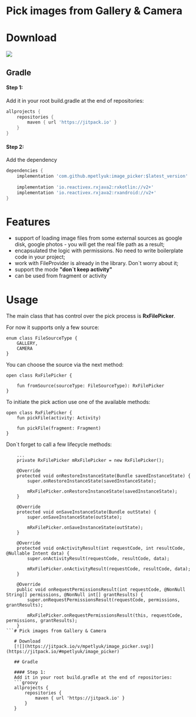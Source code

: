 # Pick images from Gallery & Camera

# Download
[![](https://jitpack.io/v/mpetlyuk/image_picker.svg)](https://jitpack.io/#mpetlyuk/image_picker)

## Gradle

#### Step 1:
Add it in your root build.gradle at the end of repositories:
```groovy
allprojects {
    repositories {
        maven { url 'https://jitpack.io' }
    }
}
```

#### Step 2:
Add the dependency
```groovy
dependencies {
    implementation 'com.github.mpetlyuk:image_picker:$latest_version'
    
    implementation 'io.reactivex.rxjava2:rxkotlin://v2+'
    implementation 'io.reactivex.rxjava2:rxandroid://v2+'
}
```

# Features
- support of loading image files from some external sources as google disk, google photos - you will get the real file path as a result;
- encapsulated the logic with permissions. No need to write boilerplate code in your project;
- work with FileProvider is already in the library. Don`t worry about it;
- support the mode **"don`t keep activity"**
- can be used from fragment or activity

# Usage
The main class that has control over the pick process is **RxFilePicker**. 

For now it supports only a few source:
```
enum class FileSourceType {
    GALLERY,
    CAMERA
}
```

You can choose the source via the next method:
```
open class RxFilePicker {

    fun fromSource(sourceType: FileSourceType): RxFilePicker
}
```

To initiate the pick action use one of the available methods:
```
open class RxFilePicker {
    fun pickFile(activity: Activity)

    fun pickFile(fragment: Fragment)
}
```

Don`t forget to call a few lifecycle methods:
```
    ...
    private RxFilePicker mRxFilePicker = new RxFilePicker();

    @Override
    protected void onRestoreInstanceState(Bundle savedInstanceState) {
        super.onRestoreInstanceState(savedInstanceState);

        mRxFilePicker.onRestoreInstanceState(savedInstanceState);
    }

    @Override
    protected void onSaveInstanceState(Bundle outState) {
        super.onSaveInstanceState(outState);

        mRxFilePicker.onSaveInstanceState(outState);
    }

    @Override
    protected void onActivityResult(int requestCode, int resultCode, @Nullable Intent data) {
        super.onActivityResult(requestCode, resultCode, data);

        mRxFilePicker.onActivityResult(requestCode, resultCode, data);
    }

    @Override
    public void onRequestPermissionsResult(int requestCode, @NonNull String[] permissions, @NonNull int[] grantResults) {
        super.onRequestPermissionsResult(requestCode, permissions, grantResults);

        mRxFilePicker.onRequestPermissionsResult(this, requestCode, permissions, grantResults);
    }
```# Pick images from Gallery & Camera
   
   # Download
   [![](https://jitpack.io/v/mpetlyuk/image_picker.svg)](https://jitpack.io/#mpetlyuk/image_picker)
   
   ## Gradle
   
   #### Step 1:
   Add it in your root build.gradle at the end of repositories:
   ```groovy
   allprojects {
       repositories {
           maven { url 'https://jitpack.io' }
       }
   }
```

